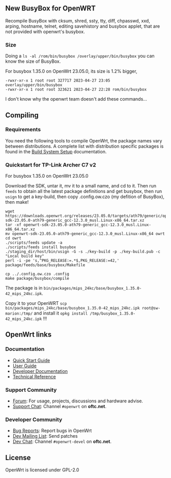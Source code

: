 <!--
Filename: README.md
Author: Olivier Sirol <czo@free.fr>
License: GPL-2.0 (http://www.gnu.org/copyleft)
File Created: nov. 2018
Last Modified: Wednesday 15 November 2023, 20:22
Edit Time: 2:16:32
-->

## New BusyBox for OpenWRT

Recompile BusyBox with
 cksum,
 shred,
 ssty,
 tty,
 diff,
 chpasswd,
 xxd,
 arping,
 hostname,
 telnet,
 editing savehistory
 and busybox applet, that are not provided with openwrt's busybox.

### Size

Doing a `ls -al /rom/bin/busybox /overlay/upper/bin/busybox` you can know the size of BusyBox.

For busybox 1.35.0 on OpenWrt 23.05.0, its size is 1.2% bigger,

```
-rwxr-xr-x 1 root root 327717 2023-04-27 23:05 overlay/upper/bin/busybox
-rwxr-xr-x 1 root root 323621 2023-04-27 22:28 rom/bin/busybox
```

I don't know why the openwrt team doesn't add these commands...


## Compiling

### Requirements

You need the following tools to compile OpenWrt, the package names vary between
distributions. A complete list with distribution specific packages is found in
the [Build System Setup](https://openwrt.org/docs/guide-developer/build-system/install-buildsystem)
documentation.


### Quickstart for TP-Link Archer C7 v2

For busybox 1.35.0 on OpenWrt 23.05.0

Download the SDK, untar it, mv it to a small name, and cd to it. Then run `feeds` to obtain all the latest package definitions and get busybox, then run `usign` to get a key-build, then copy .config.ow.czo (my defition of BusyBox), then make!

```
wget https://downloads.openwrt.org/releases/23.05.0/targets/ath79/generic/openwrt-sdk-23.05.0-ath79-generic_gcc-12.3.0_musl.Linux-x86_64.tar.xz
tar -xf openwrt-sdk-23.05.0-ath79-generic_gcc-12.3.0_musl.Linux-x86_64.tar.xz
mv openwrt-sdk-23.05.0-ath79-generic_gcc-12.3.0_musl.Linux-x86_64 owrt
cd owrt
./scripts/feeds update -a
./scripts/feeds install busybox
./staging_dir/host/bin/usign -G -s ./key-build -p ./key-build.pub -c "Local build key"
perl -i -pe 's,^PKG_RELEASE:=.*$,PKG_RELEASE:=42,' package/feeds/base/busybox/Makefile

cp ../.config.ow.czo .config
make package/busybox/compile
```

The package is in `bin/packages/mips_24kc/base/busybox_1.35.0-42_mips_24kc.ipk`.

Copy it to your OpenWRT
 `scp bin/packages/mips_24kc/base/busybox_1.35.0-42_mips_24kc.ipk root@sw-marion:/tmp/`
and install it
 `opkg install /tmp/busybox_1.35.0-42_mips_24kc.ipk`
  !!!

## OpenWrt links

### Documentation

* [Quick Start Guide](https://openwrt.org/docs/guide-quick-start/start)
* [User Guide](https://openwrt.org/docs/guide-user/start)
* [Developer Documentation](https://openwrt.org/docs/guide-developer/start)
* [Technical Reference](https://openwrt.org/docs/techref/start)

### Support Community

* [Forum](https://forum.openwrt.org): For usage, projects, discussions and hardware advise.
* [Support Chat](https://webchat.oftc.net/#openwrt): Channel `#openwrt` on **oftc.net**.

### Developer Community

* [Bug Reports](https://bugs.openwrt.org): Report bugs in OpenWrt
* [Dev Mailing List](https://lists.openwrt.org/mailman/listinfo/openwrt-devel): Send patches
* [Dev Chat](https://webchat.oftc.net/#openwrt-devel): Channel `#openwrt-devel` on **oftc.net**.

## License

OpenWrt is licensed under GPL-2.0


